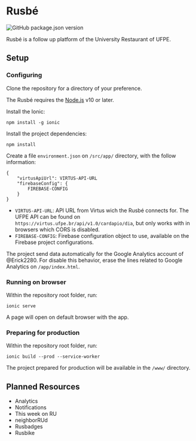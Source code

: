 # Rusbé

![GitHub package.json version](https://img.shields.io/github/package-json/v/erick2280/rusbe-web-client)

Rusbé is a follow up platform of the University Restaurant of UFPE.

## Setup

### Configuring

Clone the repository for a directory of your preference.

The Rusbé requires the [Node.js](https://nodejs.org) v10 or later.

Install the Ionic:

    npm install -g ionic

Install the project dependencies:

    npm install

Create a file `environment.json` on `/src/app/` directory, with the follow information:

    {
        "virtusApiUrl": VIRTUS-API-URL 
        "firebaseConfig": {
            FIREBASE-CONFIG
        }
    }

- `VIRTUS-API-URL`: API URL from Virtus wich the Rusbé connects for. The UFPE API can be found on `https://virtus.ufpe.br/api/v1.0/cardapio/dia`, but only works with in browsers which CORS is disabled.
- `FIREBASE-CONFIG`: Firebase configuration object to use, available on the Firebase project configurations.

The project send data automatically for the Google Analytics account of @Erick2280. For disable this behavior, erase the lines related to Google Analytics on `/app/index.html`.

### Running on browser

Within the repository root folder, run:

    ionic serve

A page will open on default browser with the app.

### Preparing for production

Within the repository root folder, run:

    ionic build --prod --service-worker

The project prepared for production will be available in the `/www/` directory.

## Planned Resources

- Analytics
- Notifications
- This week on RU
- neighborRUd
- Rusbadges
- Rusbike
